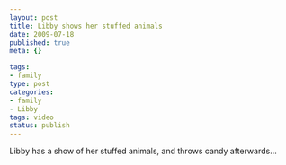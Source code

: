 ```yaml
--- 
layout: post
title: Libby shows her stuffed animals
date: 2009-07-18
published: true
meta: {}

tags: 
- family
type: post
categories: 
- family
- Libby
tags: video
status: publish
---
```

Libby has a show of her stuffed animals, and throws candy afterwards...
